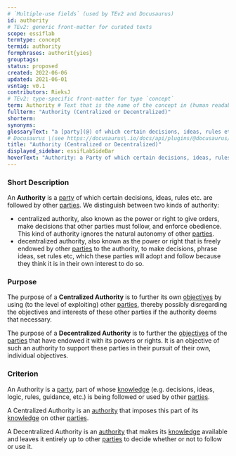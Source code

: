```yaml
---
# `Multiple-use fields` (used by TEv2 and Docusaurus)
id: authority
# TEv2: generic front-matter for curated texts
scope: essiflab
termtype: concept
termid: authority
formphrases: authorit{yies}
grouptags:
status: proposed
created: 2022-06-06
updated: 2021-06-01
vsntag: v0.1
contributors: RieksJ
# TEv2: type-specific front-matter for type `concept`
term: Authority # Text that is the name of the concept in (human readable) texts.
fullterm: "Authority (Centralized or Decentralized)"
shorterm:
synonyms:
glossaryText: "a [party](@) of which certain decisions, ideas, rules etc. are followed by other [parties](@)."
# Docusaurus \(see https://docusaurus\.io/docs/api/plugins/@docusaurus/plugin-content-docs#markdown-front-matter\):
title: "Authority (Centralized or Decentralized)"
displayed_sidebar: essifLabSideBar
hoverText: "Authority: a Party of which certain decisions, ideas, rules etc. are followed by other Parties."
---
```


### Short Description
An **Authority** is a [party](@) of which certain decisions, ideas, rules etc. are followed by other [parties](@). We distinguish between two kinds of authority:
- centralized authority, also known as the power or right to give orders, make decisions that other parties must follow, and enforce obedience. This kind of authority ignores the natural autonomy of other [parties](@).
- decentralized authority, also known as the power or right that is freely endowed by other [parties](@) to the authority, to make decisions, phrase ideas, set rules etc, which these parties will adopt and follow because they think it is in their own interest to do so.

### Purpose
The purpose of a **Centralized Authority** is to further its own [objectives](@) by using (to the level of exploiting) other [parties](@), thereby possibly disregarding the objectives and interests of these other parties if the authority deems that necessary.

The purpose of a **Decentralized Authority** is to further the [objectives](@) of the [parties](@) that have endowed it with its powers or rights. It is an objective of such an authority to support these parties in their pursuit of their own, individual objectives.

### Criterion
An Authority is a [party](@), part of whose [knowledge](@) (e.g. decisions, ideas, logic, rules, guidance, etc.) is being followed or used by other [parties](@).

A Centralized Authority is an [authority](@) that imposes this part of its [knowledge](@) on other [parties](@).

A Decentralized Authority is an [authority](@) that makes its [knowledge](@) available and leaves it entirely up to other [parties](@) to decide whether or not to follow or use it.